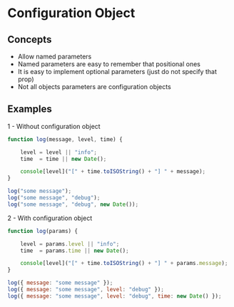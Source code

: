 # Configuration Object

## Concepts

- Allow named parameters
- Named parameters are easy to remember that positional ones
- It is easy to implement optional parameters (just do not specify that prop)
- Not all objects parameters are configuration objects

## Examples

1 - Without configuration object

```javascript
function log(message, level, time) {

    level = level || "info";
    time  = time || new Date();

    console[level]("[" + time.toISOString() + "] " + message);
}

log("some message");
log("some message", "debug");
log("some message", "debug", new Date());
```

2 - With configuration object

```javascript
function log(params) {

    level = params.level || "info";
    time  = params.time || new Date();

    console[level]("[" + time.toISOString() + "] " + params.message);
}

log({ message: "some message" });
log({ message: "some message", level: "debug" });
log({ message: "some message", level: "debug", time: new Date() });
```
